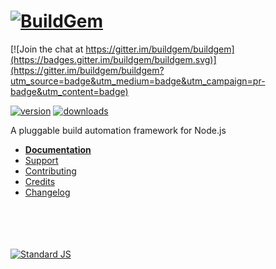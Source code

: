 
# [![BuildGem](https://cdn.rawgit.com/buildgem/logo/2.1.0/dist/png/buildgem-logo-240x60.png)](https://github.com/buildgem)

[![Join the chat at https://gitter.im/buildgem/buildgem](https://badges.gitter.im/buildgem/buildgem.svg)](https://gitter.im/buildgem/buildgem?utm_source=badge&utm_medium=badge&utm_campaign=pr-badge&utm_content=badge)

[![version](https://img.shields.io/npm/v/buildgem.svg?label=version&colorA=333333&colorB=E8BA00&style=flat-square&maxAge=1000)](https://www.npmjs.com/package/buildgem)
[![downloads](https://img.shields.io/npm/dt/buildgem.svg?label=downloads&colorA=333333&colorB=E8BA00&style=flat-square&maxAge=1000)](https://www.npmjs.com/package/buildgem)

A pluggable build automation framework for Node.js

- **[Documentation](http://www.buildgem.com/docs/v1/)**
- [Support](http://www.buildgem.com/support/)
- [Contributing](http://www.buildgem.com/contributing/)
- [Credits](http://www.buildgem.com/credits/)
- [Changelog](http://www.buildgem.com/changelog/)

<p><br /><br /><br /><br /><a href="http://standardjs.com/"><img src="https://cdn.rawgit.com/feross/standard/master/badge.svg" alt="Standard JS"></a></p>
